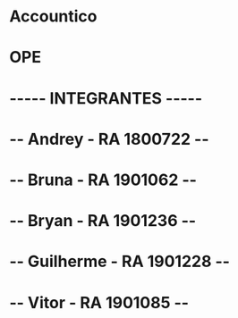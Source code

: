 # Accountico
# OPE
# ----- INTEGRANTES -----
# -- Andrey - RA 1800722 --
# -- Bruna - RA 1901062 --
# -- Bryan - RA 1901236 --
# -- Guilherme - RA 1901228 --
# -- Vitor - RA 1901085 --
